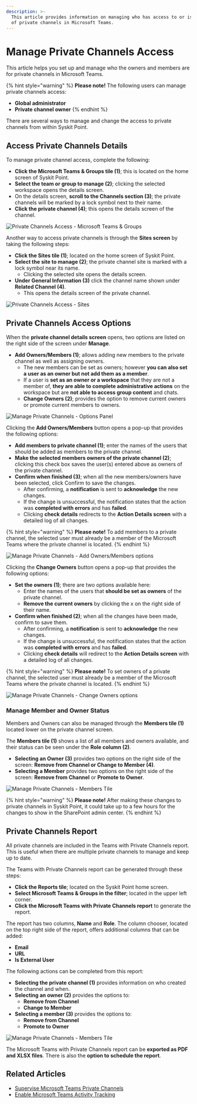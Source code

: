 ```yaml
---
description: >-
  This article provides information on managing who has access to or is an owner
  of private channels in Microsoft Teams.
---
```


# Manage Private Channels Access

This article helps you set up and manage who the owners and members are for private channels in Microsoft Teams.

{% hint style="warning" %}
**Please note!**   The following users can manage private channels access:

* **Global administrator**
* **Private channel owner**
{% endhint %}

There are several ways to manage and change the access to private channels from within Syskit Point.

## Access Private Channels Details

To manage private channel access, complete the following:

* **Click the Microsoft Teams & Groups tile (1)**; this is located on the home screen of Syskit Point.
* **Select the team or group to manage (2)**; clicking the selected workspace opens the details screen.
* On the details screen, **scroll to the Channels section (3)**; the private channels will be marked by a lock symbol next to their name.
* **Click the private channel (4)**; this opens the details screen of the channel.

![Private Channels Access - Microsoft Teams & Groups](../.gitbook/assets/manage-private-channels-teams-and-groups-access.png)

Another way to access private channels is through the **Sites screen** by taking the following steps:

* **Click the Sites tile (1)**; located on the home screen of Syskit Point.
* **Select the site to manage (2)**; the private channel site is marked with a lock symbol near its name.
  * Clicking the selected site opens the details screen.
* **Under General Information (3)** click the channel name shown under **Related Channel (4)**.
  * This opens the details screen of the private channel.

![Private Channels Access - Sites](../.gitbook/assets/manage-private-channels-sites-access.png)

## Private Channels Access Options

When the **private channel details screen** opens, two options are listed on the right side of the screen under **Manage**.

* **Add Owners/Members (1)**; allows adding new members to the private channel as well as assigning owners.
  * The new members can be set as owners; however **you can also set a user as an owner but not add them as a member**.
  * If a user is **set as an owner or a workspace** that they are not a member of, **they are able to complete administrative actions** on the workspace but are **not able to access group content** and chats.
  * **Change Owners (2)**; provides the option to remove current owners or promote current members to owners.

![Manage Private Channels - Options Panel](../.gitbook/assets/manage-private-channels-options-side.png)

Clicking the **Add Owners/Members** button opens a pop-up that provides the following options:

* **Add members to private channel (1)**; enter the names of the users that should be added as members to the private channel.
* **Make the selected members owners of the private channel (2)**; clicking this check box saves the user(s) entered above as owners of the private channel.
* **Confirm when finished (3)**; when all the new members/owners have been selected, click Confirm to save the changes.
  * After confirming, a **notification** is sent to **acknowledge** the new changes.
  * If the change is unsuccessful, the notification states that the action was **completed with errors** and has **failed**.
  * Clicking **check details** redirects to the **Action Details screen** with a detailed log of all changes.

{% hint style="warning" %}
**Please note!**   To add members to a private channel, the selected user must already be a member of the Microsoft Teams where the private channel is located.
{% endhint %}

![Manage Private Channels - Add Owners/Members options](../.gitbook/assets/manage-private-channels-add-owners-members.png)

Clicking the **Change Owners** button opens a pop-up that provides the following options:

* **Set the owners (1)**; there are two options available here:
  * Enter the names of the users that **should be set as owners** of the private channel.
  * **Remove the current owners** by clicking the x on the right side of their name.
* **Confirm when finished (2)**; when all the changes have been made, confirm to save them.
  * After confirming, a **notification** is sent to **acknowledge** the new changes.
  * If the change is unsuccessful, the notification states that the action was **completed with errors** and has **failed**.
  * Clicking **check details** will redirect to the **Action Details screen** with a detailed log of all changes.

&#x20;

{% hint style="warning" %}
**Please note!**   To set owners of a private channel, the selected user must already be a member of the Microsoft Teams where the private channel is located.
{% endhint %}

![Manage Private Channels - Change Owners options](../.gitbook/assets/manage-private-channels-change-owners.png)

### Manage Member and Owner Status

Members and Owners can also be managed through the **Members tile (1)** located lower on the private channel screen.

The **Members tile (1)** shows a list of all members and owners available, and their status can be seen under the **Role column (2)**.

* **Selecting an Owner (3)** provides two options on the right side of the screen: **Remove from Channel or Change to Member (4)**.
* **Selecting a Member** provides two options on the right side of the screen: **Remove from Channel** or **Promote to Owner**.

![Manage Private Channels - Members Tile](../.gitbook/assets/manage-private-channels-members-tile.png)

&#x20;

{% hint style="warning" %}
**Please note!**   After making these changes to private channels in Syskit Point, it could take up to a few hours for the changes to show in the SharePoint admin center.
{% endhint %}

## Private Channels Report

All private channels are included in the Teams with Private Channels report. This is useful when there are multiple private channels to manage and keep up to date.

The Teams with Private Channels report can be generated through these steps:

* **Click the Reports tile**; located on the Syskit Point home screen.
* **Select Microsoft Teams & Groups in the filter**; located in the upper left corner.
* **Click the Microsoft Teams with Private Channels report** to generate the report.

The report has two columns, **Name** and **Role**. The column chooser, located on the top right side of the report, offers additional columns that can be added:

* **Email**
* **URL**
* **Is External User**

The following actions can be completed from this report:

* **Selecting the private channel (1)** provides information on who created the channel and when.
* **Selecting an owner (2)** provides the options to:
  * **Remove from Channel**
  * **Change to Member**
* **Selecting a member (3)** provides the options to:
  * **Remove from Channel**
  * **Promote to Owner**

![Manage Private Channels - Members Tile](../.gitbook/assets/manage-private-channels-report.png)

The Microsoft Teams with Private Channels report can be **exported as PDF and XLSX files**. There is also the **option to schedule the report**.

## Related Articles

* [Supervise Microsoft Teams Private Channels](supervise-microsoft-teams-private-channels.md)
* [Enable Microsoft Teams Activity Tracking](../configuration/microsoft-teams-activity.md)
